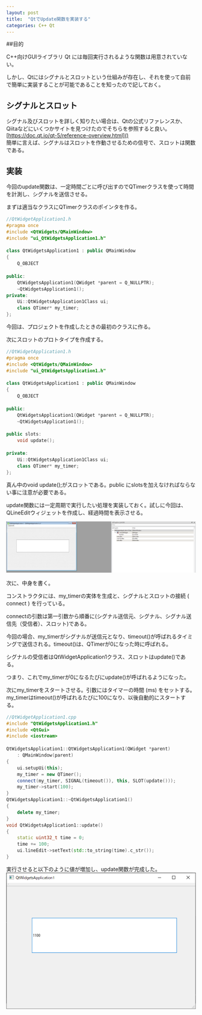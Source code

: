 ```yaml
---
layout: post
title:  "QtでUpdate関数を実装する"
categories: C++ Qt
---
```

##目的

C++向けGUIライブラリ Qt には毎回実行されるような関数は用意されていない。

しかし、Qtにはシグナルとスロットという仕組みが存在し、それを使って自前で簡単に実装することが可能であることを知ったので記しておく。



## シグナルとスロット

シグナル及びスロットを詳しく知りたい場合は、Qtの公式リファレンスか、Qiitaなどにいくつかサイトを見つけたのでそちらを参照すると良い。  
[https://doc.qt.io/qt-5/reference-overview.html]()  
簡単に言えば、シグナルはスロットを作動させるための信号で、スロットは関数である。


## 	実装

今回のupdate関数は、一定時間ごとに呼び出すのでQTimerクラスを使って時間を計測し、シグナルを送信させる。

まずは適当なクラスにQTimerクラスのポインタを作る。

``` cpp
//QtWidgetApplication1.h
#pragma once
#include <QtWidgets/QMainWindow>
#include "ui_QtWidgetsApplication1.h"

class QtWidgetsApplication1 : public QMainWindow
{
    Q_OBJECT

public:
    QtWidgetsApplication1(QWidget *parent = Q_NULLPTR);
    ~QtWidgetsApplication1();
private:
    Ui::QtWidgetsApplication1Class ui;
    class QTimer* my_timer;
};
```

今回は、プロジェクトを作成したときの最初のクラスに作る。

次にスロットのプロトタイプを作成する。

``` cpp
//QtWidgetApplication1.h
#pragma once
#include <QtWidgets/QMainWindow>
#include "ui_QtWidgetsApplication1.h"

class QtWidgetsApplication1 : public QMainWindow
{
    Q_OBJECT

public:
    QtWidgetsApplication1(QWidget *parent = Q_NULLPTR);
    ~QtWidgetsApplication1();
    
public slots:
    void update();

private:
    Ui::QtWidgetsApplication1Class ui;
    class QTimer* my_timer;
};
```

真ん中のvoid update();がスロットである。public にslotsを加えなければならない事に注意が必要である。



update関数には一定周期で実行したい処理を実装しておく。試しに今回は、QLineEditウィジェットを作成し、経過時間を表示させる。

![](/assets/20200814162130.png)

次に、中身を書く。

コンストラクタには、my_timerの実体を生成と、シグナルとスロットの接続 ( connect ) を行っている。

connectの引数は第一引数から順番に(シグナル送信元、シグナル、シグナル送信先（受信者）、スロット)である。

今回の場合、my_timerがシグナルが送信元となり、timeout()が呼ばれるタイミングで送信される。timeout()は、QTimerが0になった時に呼ばれる。

シグナルの受信者はQtWidgetApplication1クラス、スロットはupdate()である。

つまり、これでmy_timerが0になるたびにupdate()が呼ばれるようになった。

次にmy_timerをスタートさせる。引数にはタイマーの時間 (ms) をセットする。my_timerはtimeout()が呼ばれるたびに100になり、以後自動的にスタートする。

``` cpp
//QtWidgetApplication1.cpp
#include "QtWidgetsApplication1.h"
#include <QtGui>
#include <iostream>

QtWidgetsApplication1::QtWidgetsApplication1(QWidget *parent)
    : QMainWindow(parent)
{
    ui.setupUi(this);
    my_timer = new QTimer();
    connect(my_timer, SIGNAL(timeout()), this, SLOT(update()));
    my_timer->start(100);
}
QtWidgetsApplication1::~QtWidgetsApplication1()
{
    delete my_timer;
}
void QtWidgetsApplication1::update()
{
    static uint32_t time = 0;
    time += 100;
    ui.lineEdit->setText(std::to_string(time).c_str());
}

```



実行させると以下のように値が増加し、update関数が完成した。
![](/assets/20200814162136.png)
